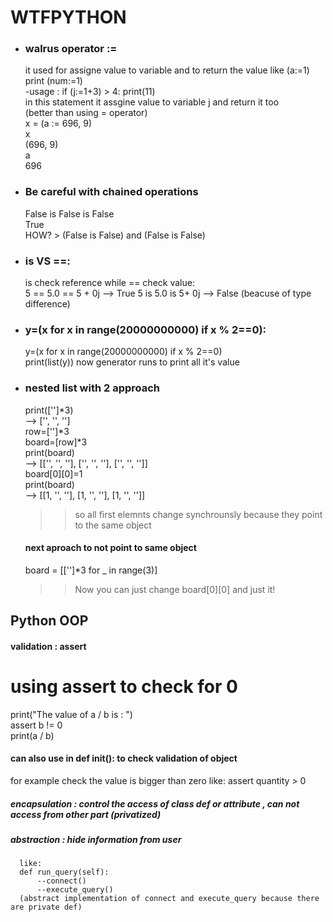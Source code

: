 # WTFPYTHON
- ### walrus operator :=
  it used for assigne value to variable and to return the value like (a:=1)
  print (num:=1)  
  -usage : if (j:=1+3) > 4: print(11)  
  in this statement it assgine value to variable j and return it too  
  (better than using = operator)   
  x = (a := 696, 9)   
  x  
  (696, 9)  
  a  
  696
- ### Be careful with chained operations  
  False is False is False  
  True  
  HOW? > (False is False) and (False is False)
- ### is VS ==:  
  is check reference while == check value:  
  5 == 5.0 == 5 + 0j  --> True 
  5 is 5.0 is 5+ 0j --> False  (beacuse of type difference)
  
- ### y=(x for x in range(20000000000) if x % 2==0):  
  y=(x for x in range(20000000000) if x % 2==0)  
  print(list(y))
  now generator runs to print all it's value
- ### nested list with 2 approach
  print(['']*3)  
--> ['', '', '']  
row=['']*3  
board=[row]*3  
print(board)  
--> [['', '', ''], ['', '', ''], ['', '', '']]  
board[0][0]=1  
print(board)  
--> [[1, '', ''], [1, '', ''], [1, '', '']]
  >> so all first elemnts change synchrounsly because they point to the same object
  #### next aproach to not point to same object  
  board = [['']*3 for _ in range(3)]
  >> Now you can just change board[0][0] and just it!  
## Python OOP  
#### validation : assert   
# using assert to check for 0  
print("The value of a / b is : ")  
assert b != 0  
print(a / b)  

#### can also use in def __init__(): to check validation of object 
for example check the value is bigger than zero like: assert quantity > 0  

##### encapsulation : control the access of class def or attribute , can not access from other part (privatized)  
##### abstraction :  hide information from user   
      like:  
      def run_query(self):  
          --connect()  
          --execute_query()  
      (abstract implementation of connect and execute_query because there are private def)  


